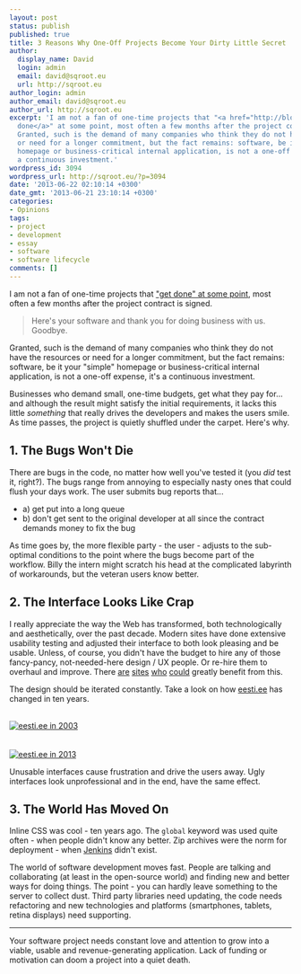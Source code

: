 ```yaml
---
layout: post
status: publish
published: true
title: 3 Reasons Why One-Off Projects Become Your Dirty Little Secret
author:
  display_name: David
  login: admin
  email: david@sqroot.eu
  url: http://sqroot.eu
author_login: admin
author_email: david@sqroot.eu
author_url: http://sqroot.eu
excerpt: 'I am not a fan of one-time projects that "<a href="http://blog.toggl.com/2013/04/3-main-reasons-why-work-in-a-tech-start-up-is-never-done">get
  done</a>" at some point, most often a few months after the project contract is signed.
  Granted, such is the demand of many companies who think they do not have the resources
  or need for a longer commitment, but the fact remains: software, be it your "simple"
  homepage or business-critical internal application, is not a one-off expense, it''s
  a continuous investment.'
wordpress_id: 3094
wordpress_url: http://sqroot.eu/?p=3094
date: '2013-06-22 02:10:14 +0300'
date_gmt: '2013-06-21 23:10:14 +0300'
categories:
- Opinions
tags:
- project
- development
- essay
- software
- software lifecycle
comments: []
---
```

<p>I am not a fan of one-time projects that <a href="http://blog.toggl.com/2013/04/3-main-reasons-why-work-in-a-tech-start-up-is-never-done">"get done" at some point</a>, most often a few months after the project contract is signed.</p>
<blockquote><p>
  Here's your software and thank you for doing business with us. Goodbye.
</p></blockquote>
<p>Granted, such is the demand of many companies who think they do not have the resources or need for a longer commitment, but the fact remains: software, be it your "simple" homepage or business-critical internal application, is not a one-off expense, it's a continuous investment.</p>
<p>Businesses who demand small, one-time budgets, get what they pay for... and although the result might satisfy the initial requirements, it lacks this little <em>something</em> that really drives the developers and makes the users smile. As time passes, the project is quietly shuffled under the carpet. Here's why.</p>
<p><a id="more"></a><a id="more-3094"></a></p>
<h2>1. The Bugs Won't Die</h2>
<p>There are bugs in the code, no matter how well you've tested it (you <em>did</em> test it, right?). The bugs range from annoying to especially nasty ones that could flush your days work. The user submits bug reports that...</p>
<ul>
<li>a) get put into a long queue </li>
<li>b) don't get sent to the original developer at all since the contract demands money to fix the bug</li>
</ul>
<p>As time goes by, the more flexible party - the user - adjusts to the sub-optimal conditions to the point where the bugs become part of the workflow. Billy the intern might scratch his head at the complicated labyrinth of workarounds, but the veteran users know better.</p>
<h2>2. The Interface Looks Like Crap</h2>
<p>I really appreciate the way the Web has transformed, both technologically and aesthetically, over the past decade. Modern sites have done extensive usability testing and adjusted their interface to both look pleasing and be usable. Unless, of course, you didn't have the budget to hire any of those fancy-pancy, not-needed-here design / UX people. Or re-hire them to overhaul and improve. There <a href="http://www.lasering.ee">are</a> <a href="http://www.koopia.ee">sites</a> <a href="http://portal.ok.ee">who</a> <a href="https://www.piletimaailm.com">could</a> greatly benefit from this.</p>
<p>The design should be iterated constantly. Take a look on how <a href="http://eesti.ee">eesti.ee</a> has changed in ten years.</p>
<p><a href="http://sqroot.eu/wp-content/uploads/2013/06/eesti.ee-2003.png"><br />
<img src="http://sqroot.eu/wp-content/uploads/2013/06/eesti.ee-2003.png" alt="eesti.ee in 2003" /><br />
</a><br />
<a href="http://sqroot.eu/wp-content/uploads/2013/06/eesti.ee-2013.png"><br />
<img src="http://sqroot.eu/wp-content/uploads/2013/06/eesti.ee-2013-e1371856103545.png" alt="eesti.ee in 2013" /><br />
</a></p>
<p>Unusable interfaces cause frustration and drive the users away. Ugly interfaces look unprofessional and in the end, have the same effect.</p>
<h2>3. The World Has Moved On</h2>
<p>Inline CSS was cool - ten years ago. The <code>global</code> keyword was used quite often - when people didn't know any better. Zip archives were the norm for deployment - when <a href="http://jenkins-ci.org">Jenkins</a> didn't exist.</p>
<p>The world of software development moves fast. People are talking and collaborating (at least in the open-source world) and finding new and better ways for doing things. The point - you can hardly leave something to the server to collect dust. Third party libraries need updating, the code needs refactoring and new technologies and platforms (smartphones, tablets, retina displays) need supporting.</p>
<hr />
<p>Your software project needs constant love and attention to grow into a viable, usable and revenue-generating application. Lack of funding or motivation can doom a project into a quiet death.</p>

